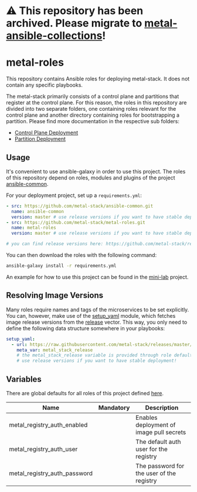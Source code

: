 # ⚠️ This repository has been archived. Please migrate to [metal-ansible-collections](https://github.com/metal-stack/metal-ansible-collections)!

# metal-roles

This repository contains Ansible roles for deploying metal-stack. It does not contain any specific playbooks.

The metal-stack primarily consists of a control plane and partitions that register at the control plane. For this reason, the roles in this repository are divided into two separate folders, one containing roles relevant for the control plane and another directory containing roles for bootstrapping a partition. Please find more documentation in the respective sub folders:

- [Control Plane Deployment](control-plane)
- [Partition Deployment](partition)

## Usage

It's convenient to use ansible-galaxy in order to use this project. The roles of this repository depend on roles, modules and plugins of the project [ansible-common](https://github.com/metal-stack/ansible-common).

For your deployment project, set up a `requirements.yml`:

```yaml
- src: https://github.com/metal-stack/ansible-common.git
  name: ansible-common
  version: master # use release versions if you want to have stable deployment!
- src: https://github.com/metal-stack/metal-roles.git
  name: metal-roles
  version: master # use release versions if you want to have stable deployment!

# you can find release versions here: https://github.com/metal-stack/releases
```

You can then download the roles with the following command:

```bash
ansible-galaxy install -r requirements.yml
```

An example for how to use this project can be found in the [mini-lab](https://github.com/metal-stack/mini-lab) project.

## Resolving Image Versions

Many roles require names and tags of the microservices to be set explicitly. You can, however, make use of the [setup_yaml](https://github.com/metal-stack/ansible-common/blob/master/library/setup_yaml.py) module, which fetches image release versions from the [release](https://github.com/metal-stack/releases) vector. This way, you only need to define the following data structure somewhere in your playbooks:

```yaml
setup_yaml:
  - url: https://raw.githubusercontent.com/metal-stack/releases/master/release.yaml
    meta_var: metal_stack_release
    # the metal_stack_release variable is provided through role defaults of this project
    # use release versions if you want to have stable deployment!
```

## Variables

There are global defaults for all roles of this project defined [here](defaults/main.yaml).

| Name                         | Mandatory | Description                               |
| ---------------------------- | --------- | ----------------------------------------- |
| metal_registry_auth_enabled  |           | Enables deployment of image pull secrets  |
| metal_registry_auth_user     |           | The default auth user for the registry    |
| metal_registry_auth_password |           | The password for the user of the registry |
